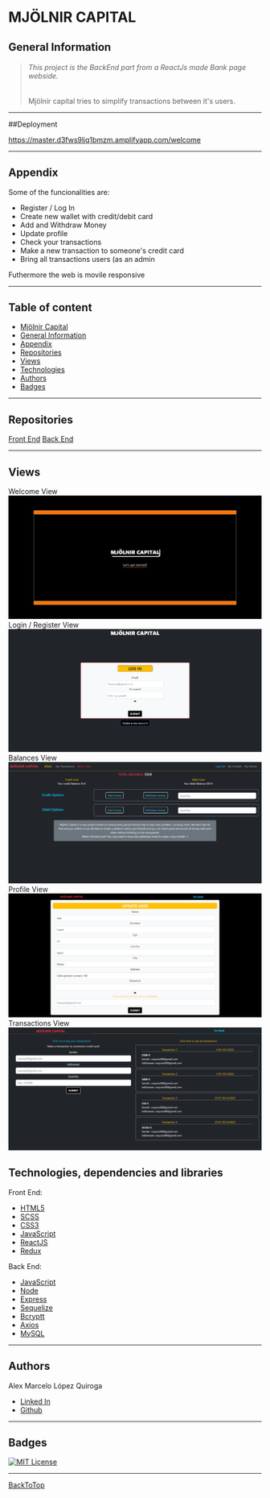 # MJÖLNIR CAPITAL

## General Information

> <h6> This project is the BackEnd part from a ReactJs made Bank page webside.</h6>
> <p>Mjölnir capital tries to simplify transactions between it's users.</p>

---

##Deployment

https://master.d3fws9ljq1bmzm.amplifyapp.com/welcome

---

## Appendix

Some of the funcionalities are:

- Register / Log In
- Create new wallet with credit/debit card
- Add and Withdraw Money
- Update profile
- Check your transactions
- Make a new transaction to someone's credit card
- Bring all transactions users (as an admin

Futhermore the web is movile responsive

---

## Table of content

- [Mjölnir Capital](#mjölnir-capital)
- [General Information](#general-information)
- [Appendix](#appendix)
- [Repositories](#repositories)
- [Views](#views)
- [Technologies](#technologies-dependencies-and-libraries)
- [Authors](#authors)
- [Badges](#badges)

---

## Repositories

[Front End](https://github.com/Coquixo/final-project-front)
[Back End](https://github.com/Coquixo/final-project-back)

---

## Views

Welcome View
<img src="./images/Welcome.png" />
Login / Register View
<img src="./images/Login.png" />
Balances View
<img src="./images/Balances.png" />
Profile View
<img src="./images/Profile.png" />
Transactions View
<img src="./images/Transactions.png" />

## Technologies, dependencies and libraries

Front End:

- [HTML5](https://html5.org/)
- [SCSS](https://sass-lang.com/)
- [CSS3](https://developer.mozilla.org/en-US/docs/Web/CSS)
- [JavaScript](https://www.javascript.com/)
- [ReactJS](https://es.reactjs.org/)
- [Redux](https://redux.js.org//)

Back End:

- [JavaScript](https://www.javascript.com/)
- [Node](https://nodejs.org/en/)
- [Express](https://expressjs.com/)
- [Sequelize](https://sequelize.org/)
- [Bcryptt](https://www.npmjs.com/package/bcrypt)
- [Axios](https://axios-http.com//)
- [MySQL](https://www.mysql.com/)

---

## Authors

Alex Marcelo López Quiroga

- [Linked In](https://www.linkedin.com/in/alex-marcelo-l%C3%B3pez-quiroga-05a7b2194/)
- [Github](https://github.com/Coquixo)

---

## Badges

[![MIT License](https://img.shields.io/badge/License-MIT-green.svg)](https://choosealicense.com/licenses/mit/)

---

[BackToTop](#appendix)
